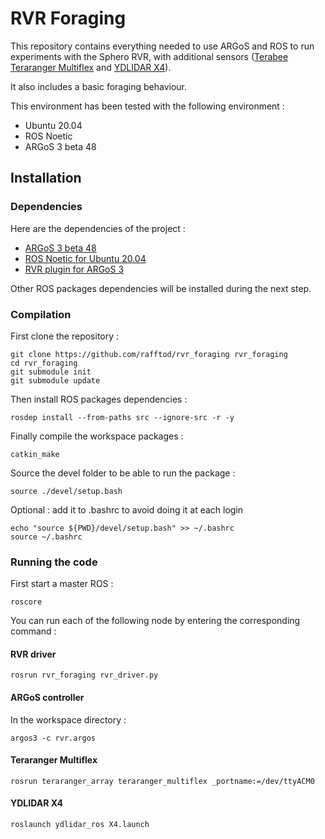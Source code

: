 # RVR Foraging

This repository contains everything needed to use ARGoS and ROS to run experiments with the Sphero RVR, with additional sensors ([Terabee Teraranger Multiflex](https://www.terabee.com/shop/lidar-tof-multi-directional-arrays/teraranger-multiflex/) and [YDLIDAR X4](https://www.ydlidar.com/products/view/5.html)).

It also includes a basic foraging behaviour.

This environment has been tested with the following environment :

-   Ubuntu 20.04
-   ROS Noetic
-   ARGoS 3 beta 48

## Installation

### Dependencies

Here are the dependencies of the project :

-   [ARGoS 3 beta 48](https://github.com/ilpincy/argos3/tree/3.0.0-beta48)
-   [ROS Noetic for Ubuntu 20.04](http://wiki.ros.org/noetic/Installation/Ubuntu)
-   [RVR plugin for ARGoS 3](https://github.com/rafftod/argos3-rvr)

Other ROS packages dependencies will be installed during the next step.

### Compilation

First clone the repository :

```
git clone https://github.com/rafftod/rvr_foraging rvr_foraging
cd rvr_foraging
git submodule init
git submodule update
```

Then install ROS packages dependencies :

```
rosdep install --from-paths src --ignore-src -r -y
```

Finally compile the workspace packages :

```
catkin_make
```

Source the devel folder to be able to run the package :

```
source ./devel/setup.bash
```

Optional : add it to .bashrc to avoid doing it at each login

```
echo "source ${PWD}/devel/setup.bash" >> ~/.bashrc
source ~/.bashrc
```

### Running the code

First start a master ROS :

```
roscore
```

You can run each of the following node by entering the corresponding command :

#### RVR driver

```
rosrun rvr_foraging rvr_driver.py
```

#### ARGoS controller

In the workspace directory :

```
argos3 -c rvr.argos
```

#### Teraranger Multiflex

```
rosrun teraranger_array teraranger_multiflex _portname:=/dev/ttyACM0
```

#### YDLIDAR X4

```
roslaunch ydlidar_ros X4.launch
```
